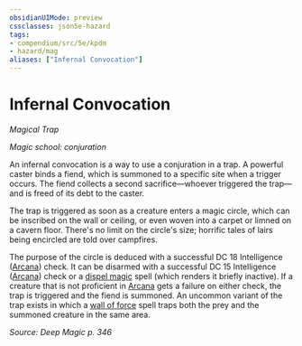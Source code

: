 ```yaml
---
obsidianUIMode: preview
cssclasses: json5e-hazard
tags:
- compendium/src/5e/kpdm
- hazard/mag
aliases: ["Infernal Convocation"]
---
```

# Infernal Convocation
*Magical Trap*  

*Magic school: conjuration*

An infernal convocation is a way to use a conjuration in a trap. A powerful caster binds a fiend, which is summoned to a specific site when a trigger occurs. The fiend collects a second sacrifice—whoever triggered the trap—and is freed of its debt to the caster.

The trap is triggered as soon as a creature enters a magic circle, which can be inscribed on the wall or ceiling, or even woven into a carpet or limned on a cavern floor. There's no limit on the circle's size; horrific tales of lairs being encircled are told over campfires.

The purpose of the circle is deduced with a successful DC 18 Intelligence ([Arcana](/compendium/rules/skills.md#Arcana)) check. It can be disarmed with a successful DC 15 Intelligence ([Arcana](/compendium/rules/skills.md#Arcana)) check or a [dispel magic](compendium/spells/dispel-magic.md) spell (which renders it briefly inactive). If a creature that is not proficient in [Arcana](/compendium/rules/skills.md#Arcana) gets a failure on either check, the trap is triggered and the fiend is summoned. An uncommon variant of the trap exists in which a [wall of force](compendium/spells/wall-of-force.md) spell traps both the prey and the summoned creature in the same area.

*Source: Deep Magic p. 346*